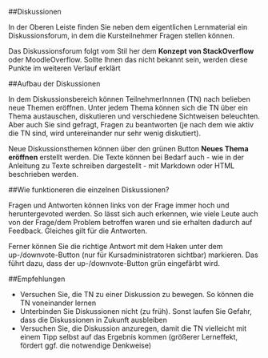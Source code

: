 ##Diskussionen

In der Oberen Leiste finden Sie neben dem eigentlichen Lernmaterial ein Diskussionsforum, in dem die Kursteilnehmer Fragen stellen können.

Das Diskussionsforum folgt vom Stil her dem **Konzept von StackOverflow** oder MoodleOverflow. Sollte Ihnen das nicht bekannt sein, werden diese Punkte im weiteren Verlauf erklärt

##Aufbau der Diskussionen

In dem Diskussionsbereich können TeilnehmerInnnen (TN) nach belieben neue Themen eröffnen. Unter jedem Thema können sich die TN über ein Thema austauschen, diskutieren und verschiedene Sichtweisen beleuchten. Aber auch Sie sind gefragt, Fragen zu beantworten (je nach dem wie aktiv die TN sind, wird untereinander nur sehr wenig diskutiert). 

Neue Diskussionsthemen können über den grünen Button **Neues Thema eröffnen** erstellt werden. Die Texte können bei Bedarf auch - wie in der Anleitung zu Texte schreiben dargestellt - mit Markdown oder HTML beschrieben werden. 

##Wie funktioneren die einzelnen Diskussionen?

Fragen und Antworten können links von der Frage immer hoch und heruntergevoted werden. So lässt sich auch erkennen, wie viele Leute auch von der Frage/dem Problem betroffen waren und sie erhalten dadurch auf Feedback.
Gleiches gilt für die Antworten.

Ferner können Sie die richtige Antwort mit dem Haken unter dem up-/downvote-Button  (nur für Kursadministratoren sichtbar) markieren. Das führt dazu, dass der up-/downvote-Button grün eingefärbt wird.

##Empfehlungen

- Versuchen Sie, die TN zu einer Diskussion zu bewegen. So können die TN voneinander lernen
- Unterbinden Sie Diskussionen nicht (zu früh). Sonst laufen Sie Gefahr, dass die Diskussionen in Zukunft ausbleiben
- Versuchen Sie, die Diskussion anzuregen, damit die TN vielleicht mit einem Tipp selbst auf das Ergebnis kommen (größerer Lerneffekt, fördert ggf. die notwendige Denkweise)
